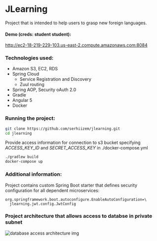 # JLearning
Project that is intended to help users to grasp new foreign languages.

#### Demo (creds: student student):
http://ec2-18-219-229-103.us-east-2.compute.amazonaws.com:8084

### Technologies used:
- Amazon S3, EC2, RDS
- Spring Cloud
    - Service Registration and Discovery
    - Zuul routing
- Spring AOP, Security oAuth 2.0
- Gradle
- Angular 5
- Docker

### Running the project:

```bash
git clone https://github.com/serhiizem/jlearning.git
cd jlearning
```
Provide access information for connection to s3 bucket specifying *ACCESS_KEY_ID* and *SECRET_ACCESS_KEY* in  ./docker-compose.yml
```bash
./gradlew build
docker-compose up
```
### Additional information:
Project contains custom Spring Boot starter that defines security configuration for all dependent microservices:
```properties
org.springframework.boot.autoconfigure.EnableAutoConfiguration=\
  jlearning.jwt.config.JwtConfig
```
### Project architecture that allows access to databse in private subnet 
![database access architecture img](https://i.imgur.com/CJGmt61.jpg)
